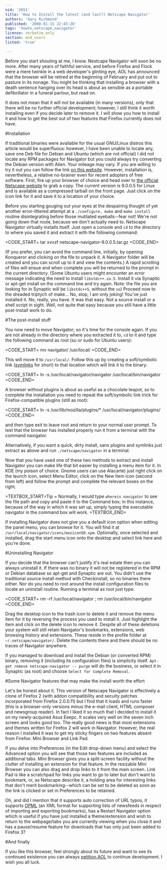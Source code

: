 ```yaml
---
nid: '2651'
title: 'How to Install the latest (and last?) Netscape Navigator'
authors: 'Gary Richmond'
published: '2008-01-15 22:43:28'
tags: 'howto,netscape,navigator'
license: verbatim_only
section: end_users
listed: 'true'

---
```

Before you start shouting at me, I know. Nestcape Navigator will soon be no more. After many years of faithful service, and before Firefox and Flock were a mere twinkle in a web developer's glinting eye, AOL has announced that the browser will be retired at the beginning of February and put out to pasture in its nonage. You might be thinking that installing a browser with a death sentence hanging over its head is about as sensible as a portable defibrillator in a funeral parlour, but read on.

It does not mean that it will not be available (in many versions), only that there will be no further official development; however, I still think it worth installing even if you decide later to remove it. I will show you how to install it and how to get the best out of two features that Firefox currently does not have.

#Installation

If traditional binaries were available for the usual GNU/Linux distros this article would be superfluous: however, I have been unable to locate any, save one Deb file for Debian and Ubuntu (which are not official) I did not locate any RPM packages for Navigator but you could always try converting the Debian version with Alien. Your mileage may vary. If you are willing to try it out you can follow the link [on this website](http://chrislinuxprojects.co.nr/). However, installation is, nevertheless, a relative no-brainer even for recent adopters of free software. First, fire up your browser of choice and head over to [the official Netscape website](http://browser.netscape.com/) to grab a copy. The current version is 9.0.0.5 for Linux and is available as a compressed tarball on the front page. Just click on the icon link for it and save it to a location of your choice.

Before you starting gouging out your eyes at the despairing thought of yet another error-littered attempt at a `./configure, make` and `make install` routine disintegrating before those  mutilated eyeballs--fear not! We're not going down that route, because we don't actually need to. Netscape Navigator virtually installs itself. Just open a console and `cd` to the directory to where you saved it and extract it with the following command:

=CODE_START=
tar xvvzf netscape-navigator-9.0.0.5.tar.gz
=CODE_END=

(If you prefer, you can avoid the command line, initially, by opening Konqueror and clicking on the file to unpack it. A Navigator folder will be created and you can scroll up to it and view the contents.) A rapid scrolling of files will ensue and when complete you will be returned to the prompt in the current directory. (Some Ubuntu users might encounter an error message indicating the need to install `libstdc++.so.5`. Install it via Synaptic or apt-get install on the command line and try again. Note: the file you are looking for in Synaptic will be `libstdc++5`, without the `so`) Proceed now to the dreaded triptych of make... No, stop, I am only joking! You've just installed it. No, really, you have. It was that easy. Not a source install or a shell script in sight. Well, not quite that easy because you still have a little post-install work to do.

#The post-install stuff

You now need to move Navigator; so it's time for the console again. If you are not already in the directory where you extracted it to, `cd` to it and type the following command as root (su or sudo for Ubuntu users):

=CODE_START=
 mv navigator/ /usr/local/
=CODE_END=

This will move it to `/usr/local/`. Follow this up by creating a soft/symbolic link ([symlinks](http://en.wikipedia.org/wiki/Symbolic_link) for short) to that location which will link it to the binary:

=CODE_START=
ln -s /usr/local/navigator/navigator /usr/local/bin/navigator
=CODE_END=

A browser without plugins is about as useful as a chocolate teapot, so to complete the installation you need to repeat the soft/symbolic link trick for Firefox-compatible plugins (still as root):

=CODE_START=
ln -s /usr/lib/mozilla/plugins/* /usr/local/navigator/plugins/
=CODE_END=

and then type exit to leave root and return to your normal user prompt. To test that the browser has installed properly run it from a terminal with the command navigator.

Alternatively, if you want a quick, dirty install, sans plugins and symlinks just extract as above and run `./netscape/navigator` in a terminal.

Now that you have used one of these two methods to extract and install Navigator you can make life that bit easier by installing a menu item for it. In KDE (my poison of choice. Gnome users can use Alacarte) just right click on the launch icon, select Menu Editor, click on the New Item icon (second from left) and follow the prompt and complete the relevant boxes on the right.

=TEXTBOX_START=Tip =
Normally, I would type `whereis navigator` to see the file path and copy and paste it to the Command box; in this instance, because of the way in which it was set up, simply typing the executable navigator in the command box will work.
=TEXTBOX_END=

If installing Navigator does not give you a default icon option when editing the panel menu, you can browse for it. You will find it at `/usr/local/navigator/icons/mozicon50.xpm`. Optionally, once selected and installed, drag the start menu icon onto the desktop and select link here and you're done. 

#Uninstalling Navigator

If you decide that the browser can't justify it's real estate then you can always uninstall it. If there was no binary it will not be registered in the RPM or Debian database so apt-get and Synaptic are out. You didn't use the traditional source install method with Checkinstall, so no binaries there either. Nor do you need to root around the install configuration files to locate an uninstall routine. Running a terminal as root just type:

=CODE_START=
rm -rf /usr/local/navigator ; rm /usr/local/bin/navigator
=CODE_END=

Drag the desktop icon to the trash icon to delete it and remove the menu item for it by reversing the process you used to install it. Just highlight the item and click on the delete icon to remove it. Despite all of these deletions your system will still retain Navigator's bookmarks, extensions, web browsing history and extensions. These reside in the profile folder at `~/.netscape/navigator/`. Delete the contents there and there should be no traces of Navigator anywhere.

If you managed to download and install the Debian (or converted RPM) binary, removing it (including its configuration files) is simplicity itself. `Apt-get remove netscape-navigator -- purge` will do the business, or select it in Synaptic (as root) and choose `Select for Complete Removal`. 

#Some Navigator features that may make the install worth the effort

Let's be honest about it. This version of Netscape Navigator is effectively a clone of Firefox 2 (with addon compatibility and secuity patches incorporated from Firefox 2.0.0.11) but I find that it loads and runs faster (this is a browser-only versions minus the e-mail client, HTML composer and newsgroup reader). In fact I liked it so much that I decided to install it on my newly-acquired Asus Eeepc. It scales very well on the seven inch screen and looks good too. The really good news is that most extensions and themes written for Firefox 2 will work in Navigator. However, the real reason I installed it was to get my sticky fingers on two features absent from Firefox: Mini Browser and Link Pad.

If you delve into Preferences (in the Edit drop-down menu) and select the Advanced option you will see that those two features are included as additional tabs. Mini Browser gives you a split-screen facility without the clutter of installing an extension for that feature. In the resizable Mini Browser you can also drag and drop links to it from the main screen. Link Pad is like a scratchpad for links you want to go to later but don't want to bookmark, or, as Netscape describe it, a holding area for interesting links that don't merit bookmarking--which can be set to be deleted as soon as the link is clicked or set in Preferences to be retained.

Oh, and did I mention that it supports auto correction of URL typos, it supports [OPML](http://en.wikipedia.org/wiki/OPML) (an XML format for supporting lists of newsfeeds in respect of importing and exporting bookmarks), has a Restart Navigator option which is useful if you have just installed a theme/extension and wish to return to the webpage/tabs you are currently viewing when you close it and has a pause/resume feature for downloads that has only just been added to Firefox 3?


#And finally

If you like this browser, feel strongly about its future and want to see its continued existence you can always [petition AOL](http://www.petitiononline.com/saveNS/petition.html) to continue development. I wish you all luck.
